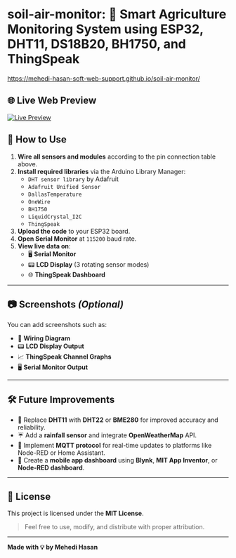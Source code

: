 # soil-air-monitor: 🌿 Smart Agriculture Monitoring System using ESP32, DHT11, DS18B20, BH1750, and ThingSpeak
https://mehedi-hasan-soft-web-support.github.io/soil-air-monitor/

## 🌐 Live Web Preview

[![Live Preview](https://img.shields.io/badge/View%20Live%20Dashboard-blue?style=for-the-badge&logo=google-chrome)](https://mehedi-hasan-soft-web-support.github.io/soil-air-monitor/)


## 📲 How to Use

1. **Wire all sensors and modules** according to the pin connection table above.
2. **Install required libraries** via the Arduino Library Manager:
   - `DHT sensor library` by Adafruit
   - `Adafruit Unified Sensor`
   - `DallasTemperature`
   - `OneWire`
   - `BH1750`
   - `LiquidCrystal_I2C`
   - `ThingSpeak`
3. **Upload the code** to your ESP32 board.
4. **Open Serial Monitor** at `115200` baud rate.
5. **View live data on**:
   - 🖥️ **Serial Monitor**
   - 📟 **LCD Display** (3 rotating sensor modes)
   - 🌐 **ThingSpeak Dashboard**

---

## 📷 Screenshots *(Optional)*

You can add screenshots such as:

- 🔌 **Wiring Diagram**
- 📟 **LCD Display Output**
- 📈 **ThingSpeak Channel Graphs**
- 🖥️ **Serial Monitor Output**

---

## 🛠️ Future Improvements

- 🔁 Replace **DHT11** with **DHT22** or **BME280** for improved accuracy and reliability.
- ☔ Add a **rainfall sensor** and integrate **OpenWeatherMap** API.
- 📡 Implement **MQTT protocol** for real-time updates to platforms like Node-RED or Home Assistant.
- 📱 Create a **mobile app dashboard** using **Blynk**, **MIT App Inventor**, or **Node-RED dashboard**.

---

## 📃 License

This project is licensed under the **MIT License**.

> Feel free to use, modify, and distribute with proper attribution.

---

**Made with 💡 by Mehedi Hasan**
